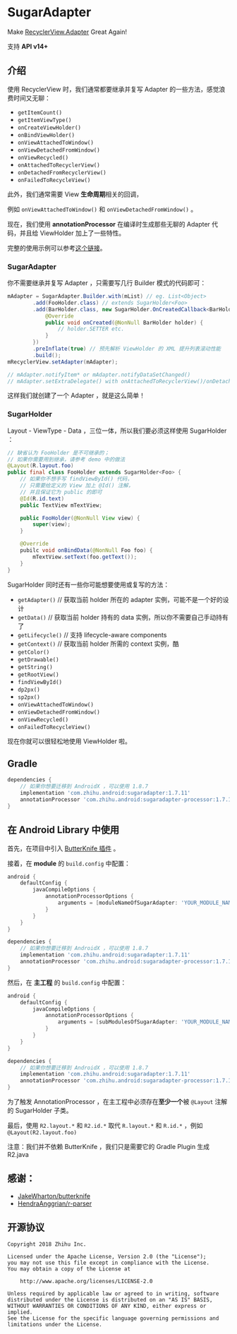 SugarAdapter
===

Make [RecyclerView.Adapter](https://developer.android.com/reference/android/support/v7/widget/RecyclerView.Adapter.html "RecyclerView.Adapter") Great Again!

支持 **API v14+**

## 介绍

使用 RecyclerView 时，我们通常都要继承并复写 Adapter 的一些方法，感觉浪费时间又无聊：
 
 - `getItemCount()`
 - `getItemViewType()`
 - `onCreateViewHolder()`
 - `onBindViewHolder()`
 - `onViewAttachedToWindow()`
 - `onViewDetachedFromWindow()`
 - `onViewRecycled()`
 - `onAttachedToRecyclerView()`
 - `onDetachedFromRecyclerView()`
 - `onFailedToRecycleView()`

此外，我们通常需要 View **生命周期**相关的回调，

例如 `onViewAttachedToWindow()` 和 `onViewDetachedFromWindow()` 。

现在，我们使用 **annotationProcessor** 在编译时生成那些无聊的 Adapter 代码，并且给 ViewHolder 加上了一些特性。

完整的使用示例可以参考[这个链接](https://github.com/zhihu/SugarAdapter/tree/master/app "zhihu/SugarAdapter/app/")。

### SugarAdapter

你不需要继承并复写 Adapter ，只需要写几行 Builder 模式的代码即可：

```java
mAdapter = SugarAdapter.Builder.with(mList) // eg. List<Object>
        .add(FooHolder.class) // extends SugarHolder<Foo>
        .add(BarHolder.class, new SugarHolder.OnCreatedCallback<BarHolder>() { // extends SugarHolder<Bar>
            @Override
            public void onCreated(@NonNull BarHolder holder) {
                // holder.SETTER etc.
            }
        })
        .preInflate(true) // 预先解析 ViewHolder 的 XML 提升列表滚动性能
        .build();
mRecyclerView.setAdapter(mAdapter);

// mAdapter.notifyItem* or mAdapter.notifyDataSetChanged()
// mAdapter.setExtraDelegate() with onAttachedToRecyclerView()/onDetachedFromRecyclerView()
```

这样我们就创建了一个 Adapter ，就是这么简单！

### SugarHolder

Layout - ViewType - Data ，三位一体，所以我们要必须这样使用 SugarHolder ：

```java
// 缺省认为 FooHolder 是不可继承的；
// 如果你需要用到继承，请参考 demo 中的做法
@Layout(R.layout.foo) 
public final class FooHolder extends SugarHolder<Foo> {
    // 如果你不想手写 findViewById() 代码，
    // 只需要给定义的 View 加上 @Id() 注解，
    // 并且保证它为 public 的即可
    @Id(R.id.text)
    public TextView mTextView;

    public FooHolder(@NonNull View view) {
        super(view);
    }

    @Override
    pubilc void onBindData(@NonNull Foo foo) {
        mTextView.setText(foo.getText());
    }
}
```

SugarHolder 同时还有一些你可能想要使用或复写的方法：

 - `getAdapter()`   // 获取当前 holder 所在的 adapter 实例，可能不是一个好的设计
 - `getData()`      // 获取当前 holder 持有的 data 实例，所以你不需要自己手动持有了
 - `getLifecycle()` // 支持 lifecycle-aware components
 - `getContext()`   // 获取当前 holder 所需的 context 实例，酷
 - `getColor()`
 - `getDrawable()`
 - `getString()`
 - `getRootView()`
 - `findViewById()`
 - `dp2px()`
 - `sp2px()`
 - `onViewAttachedToWindow()`
 - `onViewDetachedFromWindow()`
 - `onViewRecycled()`
 - `onFailedToRecycleView()`

现在你就可以很轻松地使用 ViewHolder 啦。

## Gradle

```groovy
dependencies {
    // 如果你想要迁移到 AndroidX ，可以使用 1.8.7
    implementation 'com.zhihu.android:sugaradapter:1.7.11'
    annotationProcessor 'com.zhihu.android:sugaradapter-processor:1.7.11'
}
```

## 在 Android Library 中使用

首先，在项目中引入 [ButterKnife 插件](https://github.com/JakeWharton/butterknife#library-projects "ButterKnife 插件") 。

接着，在 **module** 的 `build.config` 中配置：

```groovy
android {
    defaultConfig {
        javaCompileOptions {
            annotationProcessorOptions {
                arguments = [moduleNameOfSugarAdapter: 'YOUR_MODULE_NAME']
            }
        }
    }
}

dependencies {
    // 如果你想要迁移到 AndroidX ，可以使用 1.8.7
    implementation 'com.zhihu.android:sugaradapter:1.7.11'
    annotationProcessor 'com.zhihu.android:sugaradapter-processor:1.7.11'
}
```

然后，在 **主工程** 的 `build.config` 中配置：

```groovy
android {
    defaultConfig {
        javaCompileOptions {
            annotationProcessorOptions {
                arguments = [subModulesOfSugarAdapter: 'YOUR_MODULE_NAME_1, YOUR_MODULE_NAME_...']
            }
        }
    }
}

dependencies {
    // 如果你想要迁移到 AndroidX ，可以使用 1.8.7
    implementation 'com.zhihu.android:sugaradapter:1.7.11'
    annotationProcessor 'com.zhihu.android:sugaradapter-processor:1.7.11'
}
```

为了触发 AnnotationProcessor ，在主工程中必须存在**至少一个**被 `@Layout` 注解的 SugarHolder 子类。

最后，使用 `R2.layout.*` 和 `R2.id.*` 取代 `R.layout.*` 和 `R.id.*` ，例如 `@Layout(R2.layout.foo)`

注意：我们并不依赖 ButterKnife ，我们只是需要它的 Gradle Plugin 生成 R2.java

## 感谢：

 - [JakeWharton/butterknife](https://github.com/JakeWharton/butterknife "JakeWharton/butterknife")
 - [HendraAnggrian/r-parser](https://github.com/HendraAnggrian/r-parser "HendraAnggrian/r-parser")

## 开源协议

    Copyright 2018 Zhihu Inc.

    Licensed under the Apache License, Version 2.0 (the "License");
    you may not use this file except in compliance with the License.
    You may obtain a copy of the License at

        http://www.apache.org/licenses/LICENSE-2.0

    Unless required by applicable law or agreed to in writing, software
    distributed under the License is distributed on an "AS IS" BASIS,
    WITHOUT WARRANTIES OR CONDITIONS OF ANY KIND, either express or implied.
    See the License for the specific language governing permissions and
    limitations under the License.
